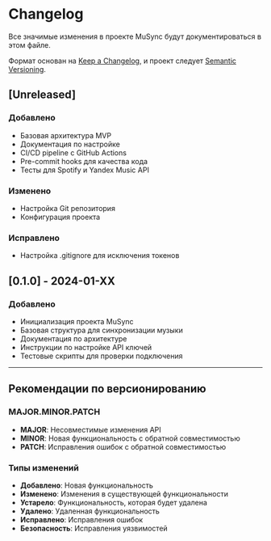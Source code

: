 # Changelog

Все значимые изменения в проекте MuSync будут документироваться в этом файле.

Формат основан на [Keep a Changelog](https://keepachangelog.com/ru/1.0.0/),
и проект следует [Semantic Versioning](https://semver.org/lang/ru/).

## [Unreleased]

### Добавлено
- Базовая архитектура MVP
- Документация по настройке
- CI/CD pipeline с GitHub Actions
- Pre-commit hooks для качества кода
- Тесты для Spotify и Yandex Music API

### Изменено
- Настройка Git репозитория
- Конфигурация проекта

### Исправлено
- Настройка .gitignore для исключения токенов

## [0.1.0] - 2024-01-XX

### Добавлено
- Инициализация проекта MuSync
- Базовая структура для синхронизации музыки
- Документация по архитектуре
- Инструкции по настройке API ключей
- Тестовые скрипты для проверки подключения

---

## Рекомендации по версионированию

### MAJOR.MINOR.PATCH

- **MAJOR**: Несовместимые изменения API
- **MINOR**: Новая функциональность с обратной совместимостью  
- **PATCH**: Исправления ошибок с обратной совместимостью

### Типы изменений

- **Добавлено**: Новая функциональность
- **Изменено**: Изменения в существующей функциональности
- **Устарело**: Функциональность, которая будет удалена
- **Удалено**: Удаленная функциональность
- **Исправлено**: Исправления ошибок
- **Безопасность**: Исправления уязвимостей
